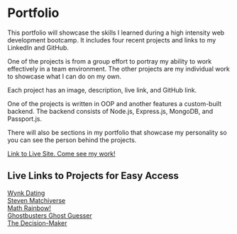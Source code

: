 # Portfolio

This portfolio will showcase the skills I learned during a high intensity web development bootcamp.
It includes four recent projects and links to my LinkedIn and GitHub.

One of the projects is from a group effort to portray my ability to work effectively in a team environment.
The other projects are my individual work to showcase what I can do on my own.

Each project has an image, description, live link, and GitHub link.

One of the projects is written in OOP and another features a custom-built backend. The backend consists of Node.js, Express.js, MongoDB, 
and Passport.js.

There will also be sections in my portfolio that showcase my personality so you can see the person behind the projects.

<a href = "http://gweneverpacifico.com/">Link to Live Site. Come see my work!</a>

## Live Links to Projects for Easy Access
<a href = "http://wynk.world/">Wynk Dating</a> <br>
<a href = "https://gpacifico.github.io/memory_match_goodness/">Steven Matchiverse</a> <br>
<a href = "https://gpacifico.github.io/calculator_goodness/">Math Rainbow!</a> <br>
<a href = "https://gpacifico.github.io/guessing_game_goodness/">Ghostbusters Ghost Guesser</a> <br>
<a href = "https://gpacifico.github.io/decision_maker/">The Decision-Maker</a>
